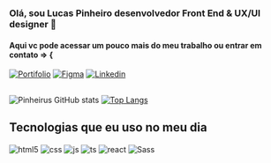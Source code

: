 ### Olá, sou Lucas Pinheiro desenvolvedor Front End & UX/UI designer 🐲
#### Aqui vc pode acessar um pouco mais do meu trabalho ou entrar em contato => {

  [![Portifolio](https://img.shields.io/badge/website-000000?style=for-the-badge&logo=About.me&logoColor=white=https://pinheirus.github.io/)](https://pinheirus.github.io/)
  [![Figma](https://img.shields.io/badge/Figma-F24E1E?style=for-the-badge&logo=figma&logoColor=white=https://www.figma.com/@LucasPinheirus/)](https://www.figma.com/@LucasPinheirus)
  [![Linkedin](https://img.shields.io/badge/LinkedIn-0077B5?style=for-the-badge&logo=linkedin&logoColor=white=https://www.linkedin.com/in/lucas-pinheiro-252882202/)](https://www.linkedin.com/in/lucas-pinheiro-252882202/)
##

![Pinheirus GitHub stats](https://github-readme-stats.vercel.app/api?username=Pinheirus&show_icons=true&theme=radical&count_private=true)
[![Top Langs](https://github-readme-stats.vercel.app/api/top-langs/?username=Pinheirus&layout=compact&theme=radical)](https://github.com/Pinheirus)

## Tecnologias que eu uso no meu dia

<div style="display: inline_block">
  <img align="center" alt="html5" src="https://img.shields.io/badge/HTML5-E34F26?style=for-the-badge&logo=html5&logoColor=white" />
  <img align="center" alt="css" src="https://img.shields.io/badge/CSS3-1572B6?style=for-the-badge&logo=css3&logoColor=white" />
  <img align="center" alt="js" src="https://img.shields.io/badge/JavaScript-F7DF1E?style=for-the-badge&logo=javascript&logoColor=black" />
  <img align="center" alt="ts" src="https://img.shields.io/badge/TypeScript-007ACC?style=for-the-badge&logo=typescript&logoColor=white" />
  <img align="center" alt="react" src="https://img.shields.io/badge/React-20232A?style=for-the-badge&logo=react&logoColor=61DAFB" />
  <img align="center" alt="Sass" src="https://img.shields.io/badge/Sass-CC6699?style=for-the-badge&logo=sass&logoColor=white" />
</div><br/>
